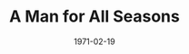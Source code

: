 ---
title: A Man for All Seasons
date: 1971-02-19
closing_date: 1971-03-06
layout: productions
featured_image:
image_caption:
image_credit:
playbill:
category:
Theatre: Theatre Jacksonville
Venue: Little Theatre
cast:
- The Common Man: Robert Zienta
- Sir Thomas More: Jack Masters
- Master Richard Rich: Hal Henderson
- The Duke of Norfolk: Ernest Goldsmith
- Lady Alice More: Evelyn Nehl
- Lady Margaret More: Rita Ballard
- Cardinal Wolsey:
  - Ed Heist, Jr.
- Thomas Cromwell: Phil Meunier
- Signor Chapuys: Bill Petry
- Chapuys' Attendant: Pete Peterson
- William Roper: Doug Thomas
- King Henry the Eigth: Wayne Wofford
- A Woman: Margaret Winstead
- Thomas Cramner: Nelson Mashour
crew:
- Director: Robert Knowles
- Technical Director: Ham Waddell
- Stage Manager: Terry McIntire
- Assistant Stage Manager: Pru Eatman
- Lighting: Don DuClose
- Sound:
  - Roberta Quattlebaum
  - Lloyd Jeffords
- Properties:
  - Katie Raven
  - Vivienne Winemiller
- Make-up: Marshall Grauer
- Set Construction:
  - Lloyd Jeffords
  - Jim McCarty
  - Rhoda Betterton
  - Karen Wakefield
  - Jonnie Blount
- Stage Crew:
  - Jim McCarty
  - Ken Moody
- Publicity: Diane Somerville
- Box Office: Ann Dubow
external_links:
---